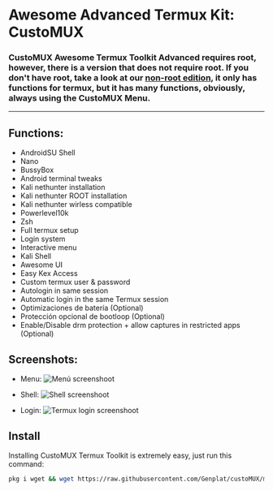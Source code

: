 # Awesome Advanced Termux Kit: CustoMUX
### CustoMUX Awesome Termux Toolkit Advanced requires root, however, there is a version that does not require root. If you don't have root, take a look at our [non-root edition](https://github.com/Genplat/awesome-termux), it only has functions for termux, but it has many functions, obviously, always using the CustoMUX Menu.

----------------------------------------

## Functions:
- AndroidSU Shell
- Nano
- BussyBox
- Android terminal tweaks
- Kali nethunter installation
- Kali nethunter ROOT installation
- Kali nethunter wirless compatible
- Powerlevel10k
- Zsh
- Full termux setup
- Login system
- Interactive menu
- Kali Shell
- Awesome UI
- Easy Kex Access
- Custom termux user & password
- Autologin in same session
- Automatic login in the same Termux session
- Optimizaciones de batería (Optional)
- Protección opcional de bootloop (Optional)
- Enable/Disable drm protection + allow captures in restricted apps (Optional)

## Screenshots:
- Menu:
![Menú screenshoot](https://i.ibb.co/2jbLR5H/Screenshot-20230802-153820-Termux.png)

- Shell:
![Shell screenshoot](https://i.ibb.co/9svPpbp/Screenshot-20230802-153832-Termux.png)

- Login:
![Termux login screenshoot](https://i.ibb.co/KFZxR4M/Screenshot-20230802-153801-Termux.png)

## Install

Installing CustoMUX Termux Toolkit is extremely easy, just run this command:
```sh
pkg i wget && wget https://raw.githubusercontent.com/Genplat/custoMUX/main/install.sh && bash install.sh
```
